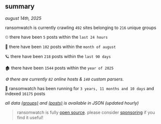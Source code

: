 
## summary
_august 14th, 2025_

ransomwatch is currently crawling `492` sites belonging to `216` unique groups

⏲ there have been `5` posts within the `last 24 hours`

🦈 there have been `102` posts within the `month of august`

🪐 there have been `218` posts within the `last 90 days`

🏚 there have been `1544` posts within the `year of 2025`

_⚙️ there are currently `82` online hosts & `140` custom parsers._

🦕 ransomwatch has been running for `3 years, 11 months and 10 days` and indexed `16175` posts

_all data  [(groups)](http://ransomwhat.telemetry.ltd/groups) and [(posts)](http://ransomwhat.telemetry.ltd/posts) is available in JSON (updated hourly)_

> ransomwatch is fully [open source](https://github.com/joshhighet/ransomwatch#ransomwatch--). please consider [sponsoring](https://github.com/sponsors/joshhighet) if you find it useful!
